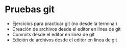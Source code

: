 <h1> Pruebas git </h1>

- Ejercicios para practicar git (no desde la terminal)
- Creación de archivos desde el editor en línea de git
- Commits desde el editor en línea de git
- Edición de archivos desde el editor en línea de git
